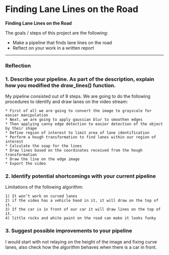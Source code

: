 # **Finding Lane Lines on the Road** 

**Finding Lane Lines on the Road**

The goals / steps of this project are the following:
* Make a pipeline that finds lane lines on the road
* Reflect on your work in a written report


[//]: # (Image References)

[image1]: ./examples/grayscale.jpg "Grayscale"

---

### Reflection

### 1. Describe your pipeline. As part of the description, explain how you modified the draw_lines() function.

My pipeline consisted out of 9 steps. We are going to do the following procedures to identify and draw lanes on the video stream:

    * First of all we are going to convert the image to grayscale for easier manipulation
    * Next, we are going to apply gaussian blur to smoothen edges
    * Then applying canny edge detection to easier detection of the object by their shape
    * Define region of interest to limit area of lane identification
    * Perform a hough transformation to find lanes within our region of interest
    * Calculate the soap for the lines
    * Draw lines based on the coordinates received from the hough transformation
    * Draw the line on the edge image
    * Export the video


### 2. Identify potential shortcomings with your current pipeline

Limitations of the following algorithm:

	1) It won’t work on curved lanes
	2) if the video has a vehicle hood in it, it will draw on the top of it.
	3) If the car is in front of our car it will draw lines on the top of it.
	4) little rocks and white paint on the road can make it looks funky


### 3. Suggest possible improvements to your pipeline

I would start with not relaying on the height of the image and fixing curve lanes, also check how the algorithm behaves when there is a car in front.
